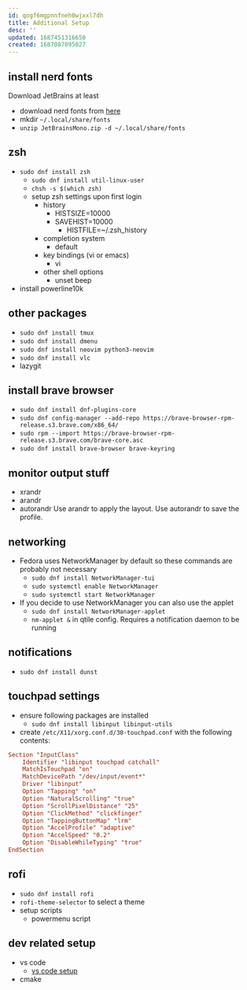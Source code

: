 ```yaml
---
id: qogf6mgpnnfneh0wjxxl7dh
title: Additional Setup
desc: ''
updated: 1687451316650
created: 1687087095027
---
```


## install nerd fonts
Download JetBrains at least
- download nerd fonts from [here](https://www.nerdfonts.com/font-downloads)
- mkdir `~/.local/share/fonts`
- `unzip JetBrainsMono.zip -d ~/.local/share/fonts`

## zsh
- `sudo dnf install zsh`
  - `sudo dnf install util-linux-user`
  - `chsh -s $(which zsh)`
  - setup zsh settings upon first login
    - history
      - HISTSIZE=10000
      - SAVEHIST=10000
          - HISTFILE=~/.zsh_history
    - completion system
      - default
    - key bindings (vi or emacs)
      - vi
    - other shell options
      - unset beep
- install powerline10k

## other packages
- `sudo dnf install tmux`
- `sudo dnf install dmenu`
- `sudo dnf install neovim python3-neovim`
- `sudo dnf install vlc`
- lazygit

## install brave browser
- `sudo dnf install dnf-plugins-core`
- `sudo dnf config-manager --add-repo https://brave-browser-rpm-release.s3.brave.com/x86_64/`
- `sudo rpm --import https://brave-browser-rpm-release.s3.brave.com/brave-core.asc`
- `sudo dnf install brave-browser brave-keyring`

## monitor output stuff
- xrandr
- arandr
- autorandr
Use arandr to apply the layout. Use autorandr to save the profile.

## networking
- Fedora uses NetworkManager by default so these commands are probably not necessary
  - `sudo dnf install NetworkManager-tui`
  - `sudo systemctl enable NetworkManager`
  - `sudo systemctl start NetworkManager`
- If you decide to use NetworkManager you can also use the applet
  - `sudo dnf install NetworkManager-applet`
  - `nm-applet &` in qtile config. Requires a notification daemon to be running

## notifications
- `sudo dnf install dunst`

## touchpad settings
- ensure following packages are installed
  - `sudo dnf install libinput libinput-utils`
- create `/etc/X11/xorg.conf.d/30-touchpad.conf` with the following contents:

```conf
Section "InputClass"
    Identifier "libinput touchpad catchall"
    MatchIsTouchpad "on"
    MatchDevicePath "/dev/input/event*"
    Driver "libinput"
    Option "Tapping" "on"
    Option "NaturalScrolling" "true"
    Option "ScrollPixelDistance" "25"
    Option "ClickMethod" "clickfinger"
    Option "TappingButtonMap" "lrm"
    Option "AccelProfile" "adaptive"
    Option "AccelSpeed" "0.2"
    Option "DisableWhileTyping" "true"
EndSection
```

## rofi
- `sudo dnf install rofi`
- `rofi-theme-selector` to select a theme
- setup scripts
  - powermenu script


## dev related setup
- vs code
  - [vs code setup](https://code.visualstudio.com/docs/setup/linux)
- cmake

